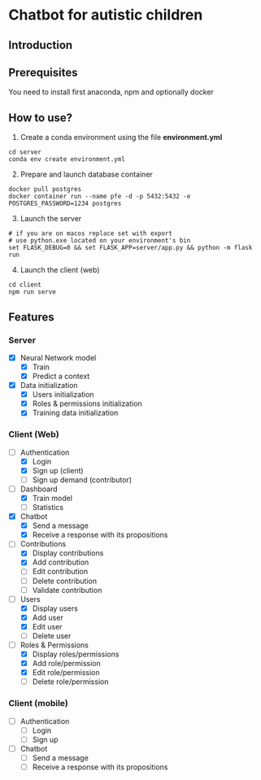 # Chatbot for autistic children

## Introduction

## Prerequisites

You need to install first anaconda, npm and optionally docker

## How to use?

1. Create a conda environment using the file **environment.yml**

```shell
cd server
conda env create environment.yml
```

2. Prepare and launch database container

```shell
docker pull postgres
docker container run --name pfe -d -p 5432:5432 -e POSTGRES_PASSWORD=1234 postgres
```

3. Launch the server

```shell
# if you are on macos replace set with export
# use python.exe located on your environment's bin
set FLASK_DEBUG=0 && set FLASK_APP=server/app.py && python -m flask run
```

4. Launch the client (web)

```shell
cd client
npm run serve
```

## Features

### Server

- [x] Neural Network model
    - [x] Train
    - [x] Predict a context
- [x] Data initialization
    - [x] Users initialization
    - [x] Roles & permissions initialization
    - [x] Training data initialization

### Client (Web)

- [ ] Authentication
    - [x] Login
    - [x] Sign up (client)
    - [ ] Sign up demand (contributor)
- [ ] Dashboard
    - [x] Train model
    - [ ] Statistics
- [x] Chatbot
    - [x] Send a message
    - [x] Receive a response with its propositions
- [ ] Contributions
    - [x] Display contributions
    - [x] Add contribution
    - [ ] Edit contribution
    - [ ] Delete contribution
    - [ ] Validate contribution
- [ ] Users
    - [x] Display users
    - [x] Add user
    - [x] Edit user
    - [ ] Delete user
- [ ] Roles & Permissions
    - [x] Display roles/permissions
    - [x] Add role/permission
    - [x] Edit role/permission
    - [ ] Delete role/permission

### Client (mobile)

- [ ] Authentication
    - [ ] Login
    - [ ] Sign up
- [ ] Chatbot
    - [ ] Send a message
    - [ ] Receive a response with its propositions
